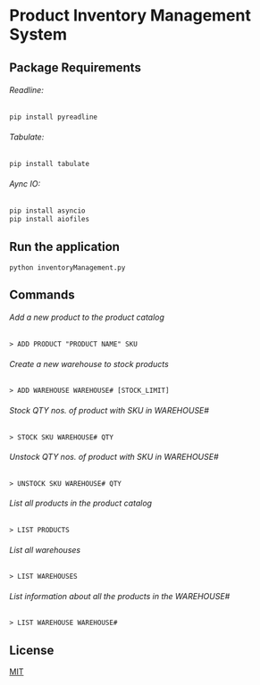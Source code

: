 # Product Inventory Management System

## Package Requirements

###### Readline: 
```bash
pip install pyreadline
```

###### Tabulate:
```bash
pip install tabulate
```

###### Aync IO:
```bash
pip install asyncio
pip install aiofiles
```

## Run the application
```
python inventoryManagement.py
```

## Commands

###### Add a new product to the product catalog
```
> ADD PRODUCT "PRODUCT NAME" SKU
```

###### Create a new warehouse to stock products
```
> ADD WAREHOUSE WAREHOUSE# [STOCK_LIMIT]
```

###### Stock QTY nos. of product with SKU in WAREHOUSE#
```
> STOCK SKU WAREHOUSE# QTY
```

###### Unstock QTY nos. of product with SKU in WAREHOUSE#
```
> UNSTOCK SKU WAREHOUSE# QTY
```

###### List all products in the product catalog
```
> LIST PRODUCTS
```

###### List all warehouses
```
> LIST WAREHOUSES
```

###### List information about all the products in the WAREHOUSE#
```
> LIST WAREHOUSE WAREHOUSE#
```


## License
[MIT](https://choosealicense.com/licenses/mit/)